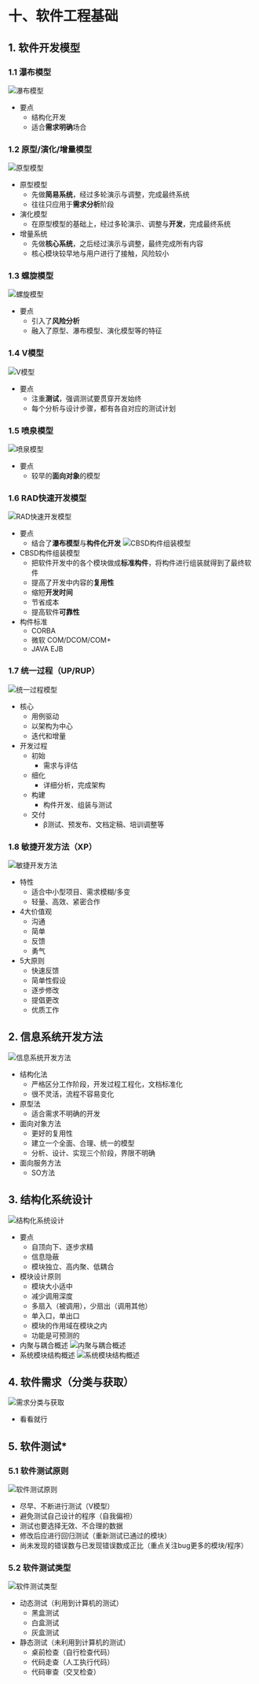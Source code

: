 # 十、软件工程基础

## 1. 软件开发模型
### 1.1 瀑布模型

![瀑布模型](../../img/软考/瀑布模型.jpg)
- 要点
	- 结构化开发
	- 适合**需求明确**场合

### 1.2 原型/演化/增量模型

![原型模型](../../img/软考/原型模型.jpg)
- 原型模型
	- 先做**简易系统**，经过多轮演示与调整，完成最终系统
	- 往往只应用于**需求分析**阶段
- 演化模型
	- 在原型模型的基础上，经过多轮演示、调整与**开发**，完成最终系统
- 增量系统
	- 先做**核心系统**，之后经过演示与调整，最终完成所有内容
	- 核心模块较早地与用户进行了接触，风险较小

### 1.3 螺旋模型

![螺旋模型](../../img/软考/螺旋模型.jpg)
- 要点
	- 引入了**风险分析**
	- 融入了原型、瀑布模型、演化模型等的特征

### 1.4 V模型

![V模型](../../img/软考/V模型.jpg)
- 要点
	- 注重**测试**，强调测试要贯穿开发始终
	- 每个分析与设计步骤，都有各自对应的测试计划

### 1.5 喷泉模型

![喷泉模型](../../img/软考/喷泉模型.jpg)
- 要点
	- 较早的**面向对象**的模型

### 1.6 RAD快速开发模型

![RAD快速开发模型](../../img/软考/RAD快速开发模型.jpg)
- 要点
	- 结合了**瀑布模型**与**构件化开发**
![CBSD构件组装模型](../../img/软考/CBSD构件组装模型.jpg)
- CBSD构件组装模型
	- 把软件开发中的各个模块做成**标准构件**，将构件进行组装就得到了最终软件
	- 提高了开发中内容的**复用性**
	- 缩短**开发时间**
	- 节省成本
	- 提高软件**可靠性**
- 构件标准
	- CORBA
	- 微软 COM/DCOM/COM+
	- JAVA EJB

### 1.7 统一过程（UP/RUP）

![统一过程模型](../../img/软考/统一过程模型.jpg)
- 核心
	- 用例驱动
	- 以架构为中心
	- 迭代和增量
- 开发过程
	- 初始
		- 需求与评估
	- 细化
		- 详细分析，完成架构
	- 构建
		- 构件开发、组装与测试
	- 交付
		- β测试、预发布、文档定稿、培训调整等

### 1.8 敏捷开发方法（XP）

![敏捷开发方法](../../img/软考/敏捷开发方法.jpg)
- 特性
	- 适合中小型项目、需求模糊/多变
	- 轻量、高效、紧密合作
- 4大价值观
	- 沟通
	- 简单
	- 反馈
	- 勇气
- 5大原则
	- 快速反馈
	- 简单性假设
	- 逐步修改
	- 提倡更改
	- 优质工作
## 2. 信息系统开发方法

![信息系统开发方法](../../img/软考/信息系统开发方法.jpg)
- 结构化法
	- 严格区分工作阶段，开发过程工程化，文档标准化
	- 很不灵活，流程不容易变化
- 原型法
	- 适合需求不明确的开发
- 面向对象方法
	- 更好的复用性
	- 建立一个全面、合理、统一的模型
	- 分析、设计、实现三个阶段，界限不明确
- 面向服务方法
	- SO方法

## 3. 结构化系统设计

![结构化系统设计](../../img/软考/结构化系统设计.jpg)
- 要点
	- 自顶向下、逐步求精
	- 信息隐蔽
	- 模块独立、高内聚、低耦合
- 模块设计原则
	- 模块大小适中
	- 减少调用深度
	- 多扇入（被调用），少扇出（调用其他）
	- 单入口，单出口
	- 模块的作用域在模块之内
	- 功能是可预测的
- 内聚与耦合概述
![内聚与耦合概述](../../img/软考/内聚与耦合概述.jpg)
- 系统模块结构概述
![系统模块结构概述](../../img/软考/系统模块结构概述.jpg)

## 4. 软件需求（分类与获取）

![需求分类与获取](../../img/软考/需求分类与获取.jpg)
- 看看就行

## 5. 软件测试*

### 5.1 软件测试原则

![软件测试原则](../../img/软考/软件测试原则.jpg)
- 尽早、不断进行测试（V模型）
- 避免测试自己设计的程序（自我偏袒）
- 测试也要选择无效、不合理的数据
- 修改后应进行回归测试（重新测试已通过的模块）
- 尚未发现的错误数与已发现错误数成正比（重点关注bug更多的模块/程序）

### 5.2 软件测试类型

![软件测试类型](../../img/软考/软件测试类型.jpg)
- 动态测试（利用到计算机的测试）
	- 黑盒测试
	- 白盒测试
	- 灰盒测试
- 静态测试（未利用到计算机的测试）
	- 桌前检查（自行检查代码）
	- 代码走查（人工执行代码）
	- 代码审查（交叉检查）

